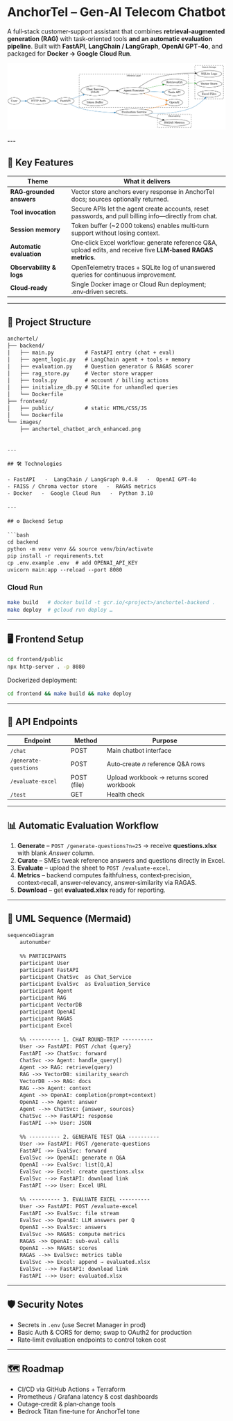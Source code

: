 # AnchorTel – Gen‑AI Telecom Chatbot

A full‑stack customer‑support assistant that combines **retrieval‑augmented generation (RAG)** with task‑oriented tools **and an automatic evaluation pipeline**. Built with **FastAPI**, **LangChain / LangGraph**, **OpenAI GPT‑4o**, and packaged for **Docker → Google Cloud Run**.
<p align="center">
  <img src="backend/images/anchortel_chatbot_arch_enhanced.png" width="720"/>
</p>
---

## 🔑 Key Features

| Theme                    | What it delivers                                                                                              |
| ------------------------ | ------------------------------------------------------------------------------------------------------------- |
| **RAG‑grounded answers** | Vector store anchors every response in AnchorTel docs; sources optionally returned.                           |
| **Tool invocation**      | Secure APIs let the agent create accounts, reset passwords, and pull billing info—directly from chat.         |
| **Session memory**       | Token buffer (\~2 000 tokens) enables multi‑turn support without losing context.                              |
| **Automatic evaluation** | One‑click Excel workflow: generate reference Q&A, upload edits, and receive five **LLM‑based RAGAS metrics**. |
| **Observability & logs** | OpenTelemetry traces + SQLite log of unanswered queries for continuous improvement.                           |
| **Cloud‑ready**          | Single Docker image or Cloud Run deployment; .env‑driven secrets.                                             |

---

## 📁 Project Structure

```text
anchortel/
├── backend/
│   ├── main.py          # FastAPI entry (chat + eval)
│   ├── agent_logic.py   # LangChain agent + tools + memory
│   ├── evaluation.py    # Question generator & RAGAS scorer
│   ├── rag_store.py     # Vector store wrapper
│   ├── tools.py         # account / billing actions
│   ├── initialize_db.py # SQLite for unhandled queries
│   └── Dockerfile
├── frontend/
│   ├── public/          # static HTML/CSS/JS
│   └── Dockerfile
└── images/
    ├── anchortel_chatbot_arch_enhanced.png
 

---

## 🛠️ Technologies

- FastAPI   ·  LangChain / LangGraph 0.4.8   ·  OpenAI GPT‑4o
- FAISS / Chroma vector store   ·  RAGAS metrics
- Docker   ·  Google Cloud Run   ·  Python 3.10

---

## ⚙️ Backend Setup

```bash
cd backend
python -m venv venv && source venv/bin/activate
pip install -r requirements.txt
cp .env.example .env  # add OPENAI_API_KEY
uvicorn main:app --reload --port 8080
```

### Cloud Run

```bash
make build   # docker build -t gcr.io/<project>/anchortel-backend .
make deploy  # gcloud run deploy …
```

---

## 🖥️ Frontend Setup

```bash
cd frontend/public
npx http-server . -p 8080
```

Dockerized deployment:

```bash
cd frontend && make build && make deploy
```

---

## 🔌 API Endpoints

| Endpoint              | Method      | Purpose                                   |
| --------------------- | ----------- | ----------------------------------------- |
| `/chat`               | POST        | Main chatbot interface                    |
| `/generate-questions` | POST        | Auto‑create *n* reference Q&A rows        |
| `/evaluate-excel`     | POST (file) | Upload workbook → returns scored workbook |
| `/test`               | GET         | Health check                              |

---

## 📊 Automatic Evaluation Workflow

1. **Generate** – `POST /generate-questions?n=25` → receive **questions.xlsx** with blank *Answer* column.
2. **Curate** – SMEs tweak reference answers and questions directly in Excel.
3. **Evaluate** – upload the sheet to `POST /evaluate-excel`.
4. **Metrics** – backend computes faithfulness, context‑precision, context‑recall, answer‑relevancy, answer‑similarity via RAGAS.
5. **Download** – get **evaluated.xlsx** ready for reporting.

---

## 📐 UML Sequence (Mermaid)

```mermaid
sequenceDiagram
    autonumber

    %% PARTICIPANTS
    participant User
    participant FastAPI
    participant ChatSvc  as Chat_Service
    participant EvalSvc  as Evaluation_Service
    participant Agent
    participant RAG
    participant VectorDB
    participant OpenAI
    participant RAGAS
    participant Excel

    %% ---------- 1. CHAT ROUND-TRIP ----------
    User ->> FastAPI: POST /chat {query}
    FastAPI ->> ChatSvc: forward
    ChatSvc ->> Agent: handle_query()
    Agent ->> RAG: retrieve(query)
    RAG ->> VectorDB: similarity_search
    VectorDB -->> RAG: docs
    RAG -->> Agent: context
    Agent ->> OpenAI: completion(prompt+context)
    OpenAI -->> Agent: answer
    Agent -->> ChatSvc: {answer, sources}
    ChatSvc -->> FastAPI: response
    FastAPI -->> User: JSON

    %% ---------- 2. GENERATE TEST Q&A ----------
    User ->> FastAPI: POST /generate-questions
    FastAPI ->> EvalSvc: forward
    EvalSvc ->> OpenAI: generate n Q&A
    OpenAI -->> EvalSvc: list[Q,A]
    EvalSvc ->> Excel: create questions.xlsx
    EvalSvc -->> FastAPI: download link
    FastAPI -->> User: Excel URL

    %% ---------- 3. EVALUATE EXCEL ----------
    User ->> FastAPI: POST /evaluate-excel
    FastAPI ->> EvalSvc: file stream
    EvalSvc ->> OpenAI: LLM answers per Q
    OpenAI -->> EvalSvc: answers
    EvalSvc ->> RAGAS: compute metrics
    RAGAS ->> OpenAI: sub-eval calls
    OpenAI -->> RAGAS: scores
    RAGAS -->> EvalSvc: metrics table
    EvalSvc ->> Excel: append → evaluated.xlsx
    EvalSvc -->> FastAPI: download link
    FastAPI -->> User: evaluated.xlsx

```

---

## 🛡️ Security Notes

- Secrets in `.env` (use Secret Manager in prod)
- Basic Auth & CORS for demo; swap to OAuth2 for production
- Rate‑limit evaluation endpoints to control token cost

---

## 🗺️ Roadmap

- CI/CD via GitHub Actions + Terraform
- Prometheus / Grafana latency & cost dashboards
- Outage‑credit & plan‑change tools
- Bedrock Titan fine‑tune for AnchorTel tone


    
